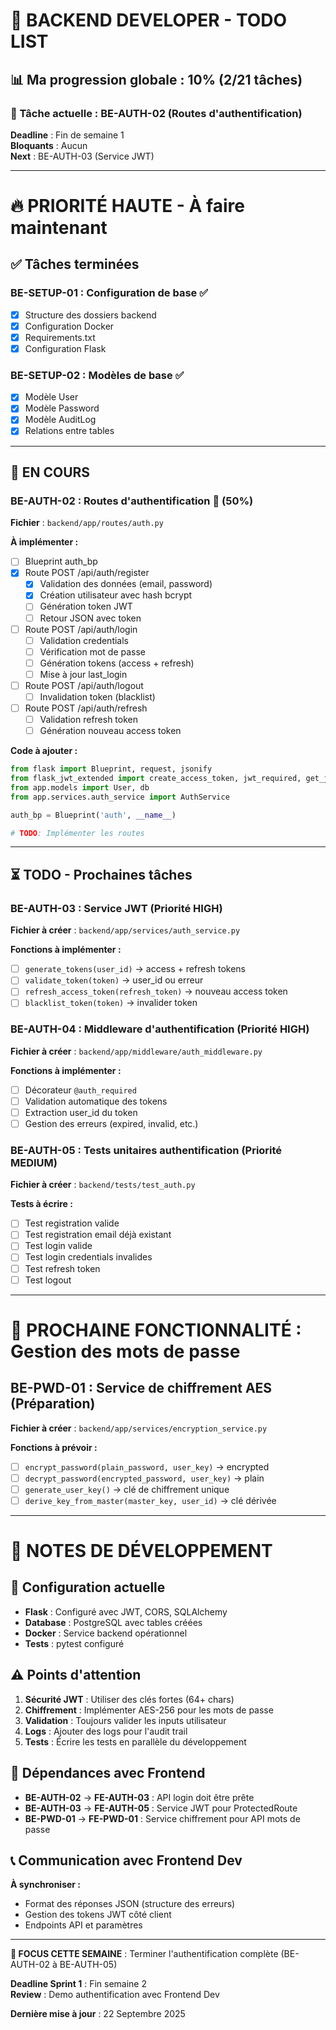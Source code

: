 # 🔧 BACKEND DEVELOPER - TODO LIST

## 📊 Ma progression globale : 10% (2/21 tâches)

### 🎯 Tâche actuelle : BE-AUTH-02 (Routes d'authentification)
**Deadline** : Fin de semaine 1  
**Bloquants** : Aucun  
**Next** : BE-AUTH-03 (Service JWT)

---

# 🔥 PRIORITÉ HAUTE - À faire maintenant

## ✅ Tâches terminées

### BE-SETUP-01 : Configuration de base ✅
- [x] Structure des dossiers backend
- [x] Configuration Docker
- [x] Requirements.txt
- [x] Configuration Flask

### BE-SETUP-02 : Modèles de base ✅  
- [x] Modèle User
- [x] Modèle Password
- [x] Modèle AuditLog
- [x] Relations entre tables

---

## 🔄 EN COURS

### BE-AUTH-02 : Routes d'authentification 🔄 (50%)
**Fichier** : `backend/app/routes/auth.py`

**À implémenter :**
- [ ] Blueprint auth_bp
- [x] Route POST /api/auth/register
  - [x] Validation des données (email, password)
  - [x] Création utilisateur avec hash bcrypt
  - [ ] Génération token JWT
  - [ ] Retour JSON avec token
- [ ] Route POST /api/auth/login  
  - [ ] Validation credentials
  - [ ] Vérification mot de passe
  - [ ] Génération tokens (access + refresh)
  - [ ] Mise à jour last_login
- [ ] Route POST /api/auth/logout
  - [ ] Invalidation token (blacklist)
- [ ] Route POST /api/auth/refresh
  - [ ] Validation refresh token
  - [ ] Génération nouveau access token

**Code à ajouter :**
```python
from flask import Blueprint, request, jsonify
from flask_jwt_extended import create_access_token, jwt_required, get_jwt_identity
from app.models import User, db
from app.services.auth_service import AuthService

auth_bp = Blueprint('auth', __name__)

# TODO: Implémenter les routes
```

---

## ⏳ TODO - Prochaines tâches

### BE-AUTH-03 : Service JWT (Priorité HIGH)
**Fichier à créer** : `backend/app/services/auth_service.py`

**Fonctions à implémenter :**
- [ ] `generate_tokens(user_id)` -> access + refresh tokens
- [ ] `validate_token(token)` -> user_id ou erreur
- [ ] `refresh_access_token(refresh_token)` -> nouveau access token
- [ ] `blacklist_token(token)` -> invalider token

### BE-AUTH-04 : Middleware d'authentification (Priorité HIGH)
**Fichier à créer** : `backend/app/middleware/auth_middleware.py`

**Fonctions à implémenter :**
- [ ] Décorateur `@auth_required`
- [ ] Validation automatique des tokens
- [ ] Extraction user_id du token
- [ ] Gestion des erreurs (expired, invalid, etc.)

### BE-AUTH-05 : Tests unitaires authentification (Priorité MEDIUM)
**Fichier à créer** : `backend/tests/test_auth.py`

**Tests à écrire :**
- [ ] Test registration valide
- [ ] Test registration email déjà existant
- [ ] Test login valide
- [ ] Test login credentials invalides
- [ ] Test refresh token
- [ ] Test logout

---

# 🔑 PROCHAINE FONCTIONNALITÉ : Gestion des mots de passe

## BE-PWD-01 : Service de chiffrement AES (Préparation)
**Fichier à créer** : `backend/app/services/encryption_service.py`

**Fonctions à prévoir :**
- [ ] `encrypt_password(plain_password, user_key)` -> encrypted
- [ ] `decrypt_password(encrypted_password, user_key)` -> plain
- [ ] `generate_user_key()` -> clé de chiffrement unique
- [ ] `derive_key_from_master(master_key, user_id)` -> clé dérivée

---

# 📝 NOTES DE DÉVELOPPEMENT

## 🔧 Configuration actuelle
- **Flask** : Configuré avec JWT, CORS, SQLAlchemy
- **Database** : PostgreSQL avec tables créées
- **Docker** : Service backend opérationnel
- **Tests** : pytest configuré

## ⚠️ Points d'attention
1. **Sécurité JWT** : Utiliser des clés fortes (64+ chars)
2. **Chiffrement** : Implémenter AES-256 pour les mots de passe
3. **Validation** : Toujours valider les inputs utilisateur
4. **Logs** : Ajouter des logs pour l'audit trail
5. **Tests** : Écrire les tests en parallèle du développement

## 🔗 Dépendances avec Frontend
- **BE-AUTH-02** → **FE-AUTH-03** : API login doit être prête
- **BE-AUTH-03** → **FE-AUTH-05** : Service JWT pour ProtectedRoute
- **BE-PWD-01** → **FE-PWD-01** : Service chiffrement pour API mots de passe

## 📞 Communication avec Frontend Dev
**À synchroniser :**
- Format des réponses JSON (structure des erreurs)
- Gestion des tokens JWT côté client
- Endpoints API et paramètres

---

**🎯 FOCUS CETTE SEMAINE** : Terminer l'authentification complète (BE-AUTH-02 à BE-AUTH-05)

**Deadline Sprint 1** : Fin semaine 2  
**Review** : Demo authentification avec Frontend Dev

**Dernière mise à jour** : 22 Septembre 2025